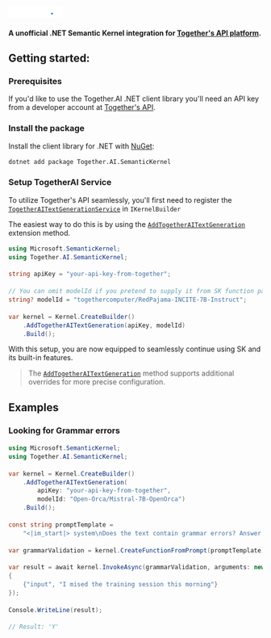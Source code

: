 [![Together Homepage](https://github.com/kallebysantos/dotnet-together.ai/blob/master/Assets/together.png?raw=true)](https://www.together.ai)

#### A unofficial .NET Semantic Kernel integration for [Together's API platform](https://www.together.ai/).

## Getting started:

### Prerequisites

If you'd like to use the Together.AI .NET client library you'll need an API key from a developer account at [Together's API](https://api.together.xyz).

### Install the package

Install the client library for .NET with [NuGet](https://www.nuget.org/ ):

```bash
dotnet add package Together.AI.SemanticKernel
```

### Setup TogetherAI Service

To utilize Together's API seamlessly, you'll first need to register the [`TogetherAITextGenerationService`]()
in `IKernelBuilder`

The easiest way to do this is by using the [`AddTogetherAITextGeneration`]() extension method.

```cs Snippet:SetupTogetherAIService
using Microsoft.SemanticKernel;
using Together.AI.SemanticKernel;

string apiKey = "your-api-key-from-together";

// You can omit modelId if you pretend to supply it from SK function parameters.
string? modelId = "togethercomputer/RedPajama-INCITE-7B-Instruct";

var kernel = Kernel.CreateBuilder()
    .AddTogetherAITextGeneration(apiKey, modelId)
    .Build();
```

With this setup, you are now equipped to seamlessly continue using SK and its built-in features.

> The [`AddTogetherAITextGeneration`]() method supports additional overrides for more precise configuration.

## Examples

### Looking for Grammar errors

```csharp
using Microsoft.SemanticKernel;
using Together.AI.SemanticKernel;

var kernel = Kernel.CreateBuilder()
    .AddTogetherAITextGeneration(
        apiKey: "your-api-key-from-together",
        modelId: "Open-Orca/Mistral-7B-OpenOrca")
    .Build();

const string promptTemplate =
    "<|im_start|> system\nDoes the text contain grammar errors? Answer with (Y/N)\n\n'{{$input}}'\n<|im_end|>\n<|im_start|> assistant\n";

var grammarValidation = kernel.CreateFunctionFromPrompt(promptTemplate);

var result = await kernel.InvokeAsync(grammarValidation, arguments: new()
{
    {"input", "I mised the training session this morning"}
});

Console.WriteLine(result);

// Result: 'Y'
```